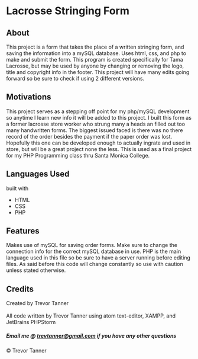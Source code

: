 # Lacrosse Stringing Form
## About
This project is a form that takes the place of a written stringing form, and
saving the information into a mySQL database. Uses html, css, and php to make
and submit the form. This program is created specifically for Tama Lacrosse,
but may be used by anyone by changing or removing the logo, title and copyright
info in the footer. This project will have many edits going forward so be sure
to check if using 2 different versions.

## Motivations
This project serves as a stepping off point for my php/mySQL development so
anytime I learn new info it will be added to this project. I built this form as
a former lacrosse store worker who strung many a heads an filled out too many
handwritten forms. The biggest issued faced is there was no there record of the
order besides the payment if the paper order was lost. Hopefully this one can be
developed enough to actually ingrate and used in store, but will be a great
project none the less. This is used as a final project for my PHP Programming
class thru Santa Monica College.

## Languages Used
built with
- HTML
- CSS
- PHP

## Features
Makes use of mySQL for saving order forms. Make sure to change the connection
info for the correct mySQL database in use. PHP is the main language used in
this file so be sure to have a server running before editing files. As said
before this code will change constantly so use with caution unless stated otherwise.

## Credits
Created by Trevor Tanner
<br><br>
All code written by Trevor Tanner using atom text-editor, XAMPP, and JetBrains PHPStorm

##### Email me @ trevtanner@gmail.com if you have any other questions

© Trevor Tanner
